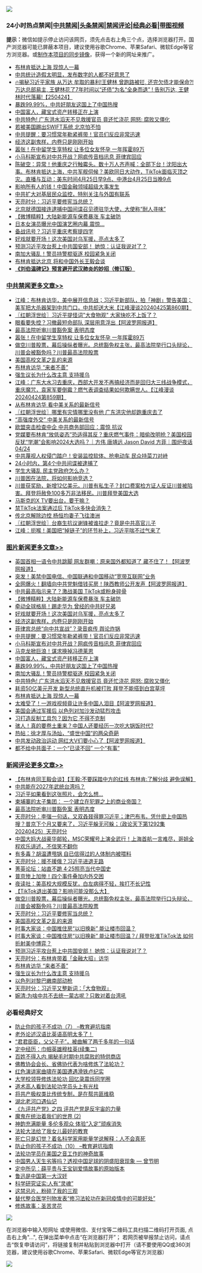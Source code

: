 ![](https://raw.githubusercontent.com/jsvpn/jsproxy/dev/64photo/fqnews-qr.jpg)

<div id="tt">
<h3>24小时热点禁闻|<a href="#%E4%B8%AD%E5%85%B1%E7%A6%81%E9%97%BB%E6%9B%B4%E5%A4%9A%E6%96%87%E7%AB%A0">中共禁闻</a>|<a href="#%E5%9B%BE%E7%89%87%E6%96%B0%E9%97%BB%E6%9B%B4%E5%A4%9A%E6%96%87%E7%AB%A0">头条禁闻</a>|<a href="#%E6%96%B0%E9%97%BB%E8%AF%84%E8%AE%BA%E6%9B%B4%E5%A4%9A%E6%96%87%E7%AB%A0">禁闻评论|<a href="#%E5%BF%85%E7%9C%8B%E7%BB%8F%E5%85%B8%E5%A5%BD%E6%96%87">经典必看</a>|<a href="https://9290254.xyz/3" target="_blank">带图视频</a></h3>
<div><b>提示：</b>微信如提示停止访问该网页，须先点击右上角三个点，选择浏览器打开。国产浏览器可能已屏蔽本项目，建议使用谷歌Chrome、苹果Safari、微软Edge等官方浏览器。或<a href="%E5%88%B6%E4%BD%9Cgit%E7%A6%81%E9%97%BB%E9%95%9C%E5%83%8F.md">制作本项目的同步镜像</a>，获得一个新的网址来推广。</div>
<ul>

<li><a href="/topimagenews/20240425/2029145.md">布林肯抵达上海 现惊人一幕</a></li>
<li><a href="/ccpdope/20240425/2029119.md">中共统计造假太明显，发布数字的人都不好意思了</a></li>
<li><a href="/sohnews/20240425/2029151.md">🔥揭秘习近平家族 从万达 牟取的暴利!王健林 曾跑路被拦, 还完欠债才能保命?! 万达总部易主, 王健林花了7年时间以“还债”为名“全身而退” ! 告别万达, 王健林时代落幕!【250424】</a></li>
<li><a href="/topimagenews/20240425/2029225.md">暴跌99.99%，中共好朋友这国上了中国热搜</a></li>
<li><a href="/topimagenews/20240426/2029272.md">中国富人，藏宝式资产转移正在上演</a></li>
<li><a href="/topimagenews/20240425/2029158.md">中共特色! 广东洪水滔天不见救援官员 竟还忙浇花 网怒: 腐败又僵化</a></li>
<li><a href="/ssgc/20240425/2029184.md">若被美国踢出SWIFT系统 北京怕不怕</a></li>
<li><a href="/topimagenews/20240426/2029298.md">中共提醒：要习惯常年勒紧裤带！官员们反应非常迅速</a></li>
<li><a href="/topimagenews/20240426/2029329.md">经济这副鬼样，内卷只是刚刚开始</a></li>
<li><a href="/cbnews/20240426/2029273.md">嚣张！在中留学生享特权 让多位女友怀孕 一年挥霍89万</a></li>
<li><a href="/topimagenews/20240426/2029282.md">小马科斯宣布对中共开战？网疯传音档讯息 菲律宾回应</a></li>
<li><a href="/sohnews/20240425/2029150.md">陈破空：异常！他重庆之行触霉头。数十万人齐声喊：全部下台！沈阳出大事。布林肯抵达上海，中共军舰伺候？美欧同日大动作，TikTok面临灭顶之灾。直播与互动：美东时间4月25日早9点、中港台4月25日当晚9点</a></li>
<li><a href="/finance/20240426/2029350.md">影响所有人的钱！中国金融领域超级大事发生</a></li>
<li><a href="/ccpdope/20240425/2029135.md">中共扩大对基层民众监控，特别关注与外国有联系</a></li>
<li><a href="/comments/20240426/2029259.md">天亮时分：习近平要修宪当总统？</a></li>
<li><a href="/headline/20240426/2029230.md">北京就德国接连逮捕中国间谍召见德驻华大使，大使称“耐人寻味”</a></li>
<li><a href="/topimagenews/20240426/2029362.md">【微博精粹】大陆新能源车保费暴涨 车主破防</a></li>
<li><a href="/yule/20240426/2029355.md">日本女演员曝光中国演艺圈内幕 震惊…</a></li>
<li><a href="/cnnews/20240426/2029274.md">备战讯号？习近平重庆考察提四字</a></li>
<li><a href="/topimagenews/20240426/2029330.md">好戏就要开场！这次美国对乌军援，亮点太多了</a></li>
<li><a href="/comments/20240425/2029182.md">预测习近平攻台惹上中共国安部！ 她惊：认证我说对了？</a></li>
<li><a href="/topimagenews/20240425/2029180.md">南加大骚乱！警员持警棍驱逐 校园紧急关闭</a></li>
<li><a href="/headline/20240425/2029125.md">布林肯抵达北京 将和中国外长王毅会谈</a></li>
<li><b><a href="/comments/20200207/1272816.md" target="_blank">《刘伯温碑记》预言避开武汉肺炎的妙招（修订版）</a></b></li>
</ul>
</div>

<div class="catlist">
<h3><a href="/cbnews/" target="_blank">中共禁闻</a><span><a href="/cbnews/" target="_blank" rel="nofollow">更多文章>></a></span></h3>
<ul>
<li><a href="/cbnews/20240426/2029407.md" target="_blank">江峰：布林肯访华，美中展开信息战；习近平新部队，拍「神剧」警告美国；美军把大杀器架到中共门口，中共却送大米【江峰漫谈20240425第860期】</a></li>
<li><a href="/cbnews/20240426/2029387.md" target="_blank">〖红朝浮世绘〗习近平提怪词&quot;大食物观&quot; 大家快吃不上饭了？</a></li>
<li><a href="/cbnews/20240426/2029384.md" target="_blank">眼看要失控？习撤最短命部队 深层用意浮出【阿波罗网报道】</a></li>
<li><a href="/comments/20240426/2029348.md" target="_blank">最高法院听审川普豁免案 表明态度</a></li>
<li><a href="/cbnews/20240426/2029273.md" target="_blank">嚣张！在中留学生享特权 让多位女友怀孕 一年挥霍89万</a></li>
<li><a href="/comments/20240426/2029268.md" target="_blank">做空川普股票，幕后操纵者曝光。总统豁免权主张，最高法院举行口头辩论，川普会被豁免吗？川普最高法院股票</a></li>
<li><a href="/comments/20240426/2029249.md" target="_blank">美国高校文革之乱的来源</a></li>
<li><a href="/comments/20240425/2029160.md" target="_blank">布林肯访华 “来者不善”</a></li>
<li><a href="/comments/20240425/2029139.md" target="_blank">强生议长为什么改主意 支持援乌</a></li>
<li><a href="/cbnews/20240425/2029074.md" target="_blank">江峰：广东大水习去重庆，西部大开发不再搞经济而是回归大三线战争模式，重庆魔咒，袁家军要倒霉？燃气表调查结果如何欺瞒世人。【江峰漫谈20240424第859期】</a></li>
<li><a href="/cbnews/20240425/2029059.md" target="_blank">从布林肯访华 看中美关系的最新信号</a></li>
<li><a href="/cbnews/20240425/2029023.md" target="_blank">〖红朝浮世绘〗哪里有灾情哪里没有他 广东洪灾他却跑重庆去了</a></li>
<li><a href="/cbnews/20240425/2028947.md" target="_blank">“高强度外交” 中美关系的最新信号</a></li>
<li><a href="/cbnews/20240425/2028929.md" target="_blank">欧盟突击检查中企 中共商务部回应：震惊 抗议</a></li>
<li><a href="/comments/20240425/2028923.md" target="_blank">党媒要布林肯“放低姿态”恐适得其反？重庆燃气事件：暗偷改明抢？美国校园反犹“学潮”会影响2024大选吗？｜方伟 唐靖远 Jason David 方菲｜围炉夜话 04/24</a></li>
<li><a href="/cbnews/20240425/2028912.md" target="_blank">中共蔑视人权侵门踏户！安装监控软体、抢电动车 民众持菜刀对峙</a></li>
<li><a href="/cbnews/20240425/2028894.md" target="_blank">24小时内，第4个中共间谍被逮捕了</a></li>
<li><a href="/comments/20240425/2028885.md" target="_blank">学生大骚乱 民主党政府怎么办？</a></li>
<li><a href="/comments/20240425/2028872.md" target="_blank">川普困在法院，将如何影响竞选？</a></li>
<li><a href="/comments/20240424/2028818.md" target="_blank">川普获奖励，新增12亿美元。川普有私生子？封口费案检方证人反证川普被陷害。拜登将赦免100多万非法移民。川普拜登美国大选</a></li>
<li><a href="/comments/20240424/2028798.md" target="_blank">马斯克的X TV要出台，要干嘛？</a></li>
<li><a href="/comments/20240424/2028765.md" target="_blank">禁TikTok法案通过后 TikTok多快会消失？</a></li>
<li><a href="/cbnews/20240424/2028646.md" target="_blank">传北京解除边控 杨恒均妻子飞往澳洲</a></li>
<li><a href="/cbnews/20240424/2028643.md" target="_blank">〖红朝浮世绘〗台裔生抗议谢锋被谁拉走？竟是中共高官儿子</a></li>
<li><a href="/cbnews/20240424/2028627.md" target="_blank">江峰：扼喉！美国把“掉链子”的环节补上，习近平喘不过气来了</a></li>

</ul>
</div>
<div class="catlist">
<h3><a href="/topimagenews/" target="_blank">图片新闻</a><span><a href="/topimagenews/" target="_blank" rel="nofollow">更多文章>></a></span></h3>
<ul>
<li><a href="/topimagenews/20240426/2029432.md" target="_blank">英国首相一语令中共跳脚 网友群嘲：原来国外都知道了 藏不住了！【阿波罗网报道】</a></li>
<li><a href="/topimagenews/20240426/2029401.md" target="_blank">突发！美禁中国电信、中国联通和中国移动“宽带互联网”业务</a></li>
<li><a href="/topimagenews/20240426/2029388.md" target="_blank">全网爆火！翻墙向中共党魁借钱买房！陕西教师公开发声【阿波罗网报道】</a></li>
<li><a href="/topimagenews/20240426/2029375.md" target="_blank">中共最高指示来了？激战美国 TikTok或粉身碎骨</a></li>
<li><a href="/topimagenews/20240426/2029362.md" target="_blank">【微博精粹】大陆新能源车保费暴涨 车主破防</a></li>
<li><a href="/topimagenews/20240426/2029349.md" target="_blank">牵动全球格局！踢走华为 曾经的中共好兄弟</a></li>
<li><a href="/topimagenews/20240426/2029330.md" target="_blank">好戏就要开场！这次美国对乌军援，亮点太多了</a></li>
<li><a href="/topimagenews/20240426/2029329.md" target="_blank">经济这副鬼样，内卷只是刚刚开始</a></li>
<li><a href="/topimagenews/20240426/2029315.md" target="_blank">菲律宾总统“向中共宣战”？录音疯传 舆论炸锅</a></li>
<li><a href="/topimagenews/20240426/2029298.md" target="_blank">中共提醒：要习惯常年勒紧裤带！官员们反应非常迅速</a></li>
<li><a href="/topimagenews/20240426/2029282.md" target="_blank">小马科斯宣布对中共开战？网疯传音档讯息 菲律宾回应</a></li>
<li><a href="/topimagenews/20240426/2029281.md" target="_blank">马克龙掀巨浪！谋求换掉冯德莱恩</a></li>
<li><a href="/topimagenews/20240426/2029272.md" target="_blank">中国富人，藏宝式资产转移正在上演</a></li>
<li><a href="/topimagenews/20240425/2029225.md" target="_blank">暴跌99.99%，中共好朋友这国上了中国热搜</a></li>
<li><a href="/topimagenews/20240425/2029180.md" target="_blank">南加大骚乱！警员持警棍驱逐 校园紧急关闭</a></li>
<li><a href="/topimagenews/20240425/2029158.md" target="_blank">中共特色! 广东洪水滔天不见救援官员 竟还忙浇花 网怒: 腐败又僵化</a></li>
<li><a href="/topimagenews/20240425/2029157.md" target="_blank">耗资50亿美元开发 新型总统直升机被打败 拜登不能搭到白宫草坪</a></li>
<li><a href="/topimagenews/20240425/2029145.md" target="_blank">布林肯抵达上海 现惊人一幕</a></li>
<li><a href="/topimagenews/20240425/2028994.md" target="_blank">太难受了！一游戏视频竟让许多中国人泪目【阿波罗网报道】</a></li>
<li><a href="/topimagenews/20240425/2028957.md" target="_blank">美国会通过军援后 以色列对加沙发动猛烈攻击</a></li>
<li><a href="/topimagenews/20240425/2028956.md" target="_blank">习打造反制工具包？因为它 不得不克制</a></li>
<li><a href="/topimagenews/20240425/2028946.md" target="_blank">骇人！真的要卷土重来？中国人还要经历一次吃大锅饭时代?</a></li>
<li><a href="/topimagenews/20240425/2028928.md" target="_blank">热帖：徐才厚与汤灿，“盛世中国”的两朵奇葩</a></li>
<li><a href="/topimagenews/20240425/2028927.md" target="_blank">中共发动政治运动 网红大V们要小心了【阿波罗网报道】</a></li>
<li><a href="/topimagenews/20240425/2028925.md" target="_blank">都不给中共面子：一个“已读不回” 一个“有事”</a></li>

</ul>
</div>
<div class="catlist">
<h3><a href="/comments/" target="_blank">新闻评论</a><span><a href="/comments/" target="_blank" rel="nofollow">更多文章>></a></span></h3>
<ul>
<li><a href="/comments/20240426/2029443.md" target="_blank">【布林肯同王毅会谈】【王毅:不要踩踏中方的红线 布林肯:了解分歧 避免误解】</a></li>
<li><a href="/comments/20240426/2029412.md" target="_blank">中共能在2027年武统台湾吗？</a></li>
<li><a href="/comments/20240426/2029411.md" target="_blank">习近平如果看到这张照片，会怎么想…</a></li>
<li><a href="/comments/20240426/2029368.md" target="_blank">柬埔寨的太子集团： 一个建立在犯罪之上的商业帝国？</a></li>
<li><a href="/comments/20240426/2029348.md" target="_blank">最高法院听审川普豁免案 表明态度</a></li>
<li><a href="/comments/20240426/2029346.md" target="_blank">天亮时分：李强一句话，又双叒叕得罪习近平；津巴布韦，凭什麽上中国热搜？普京下个月又要来了，习近平躲无可躲；（政论天下第1292集 20240425）天亮时分</a></li>
<li><a href="/comments/20240426/2029345.md" target="_blank">中国大妈大战豪华邮轮，MSC荣耀号上演全武行！上海首航一言难尽，哥姐全程欢乐讲述，不信笑不翻你</a></li>
<li><a href="/comments/20240426/2029332.md" target="_blank">有多毒？胡温遭甩锅 自已信得过的人体制内被喂料</a></li>
<li><a href="/comments/20240426/2029328.md" target="_blank">天亮时分：援不援俄？习近平进退无路</a></li>
<li><a href="/comments/20240426/2029290.md" target="_blank">菁英论坛：站直不跪 4·25照亮当代中国史</a></li>
<li><a href="/comments/20240426/2029285.md" target="_blank">普京惨上加惨！四个事件叠加内外交困</a></li>
<li><a href="/comments/20240426/2029284.md" target="_blank">夜读社：美高校大规模反犹，白左病得不轻，挨打不长记性</a></li>
<li><a href="/comments/20240426/2029279.md" target="_blank">【TikTok退出美国？影响可能没那么大】</a></li>
<li><a href="/comments/20240426/2029268.md" target="_blank">做空川普股票，幕后操纵者曝光。总统豁免权主张，最高法院举行口头辩论，川普会被豁免吗？川普最高法院股票</a></li>
<li><a href="/comments/20240426/2029259.md" target="_blank">天亮时分：习近平要修宪当总统？</a></li>
<li><a href="/comments/20240426/2029249.md" target="_blank">美国高校文革之乱的来源</a></li>
<li><a href="/comments/20240425/2029221.md" target="_blank">时事大家谈：中国推住房“以旧换新” 能让楼市回温？</a></li>
<li><a href="/comments/20240425/2029204.md" target="_blank">时事大家谈：中国推住房“以旧换新” 能让楼市回温？/ 拜登批准TikTok法 如何折射美中博弈？</a></li>
<li><a href="/comments/20240425/2029182.md" target="_blank">预测习近平攻台惹上中共国安部！ 她惊：认证我说对了？</a></li>
<li><a href="/comments/20240425/2029179.md" target="_blank">天亮时分：布林肯带着「金融大招」访华</a></li>
<li><a href="/comments/20240425/2029160.md" target="_blank">布林肯访华 “来者不善”</a></li>
<li><a href="/comments/20240425/2029139.md" target="_blank">强生议长为什么改主意 支持援乌</a></li>
<li><a href="/comments/20240425/2029131.md" target="_blank">以色列对黎巴嫩南部动枪</a></li>
<li><a href="/comments/20240425/2029122.md" target="_blank">天亮时分：习近平又整新词：「大食物观」</a></li>
<li><a href="/comments/20240425/2029038.md" target="_blank">婉清:为啥中共不去统一蒙古呢？只敢对着台湾吼</a></li>

</ul>
</div>

<div class="catlist">
<h3>必看经典好文</h3>
<ul>
<li><a href="/comments/20230922/1901294.md" target="_blank">防止你的孩子不成功（7） &#8211;教育避坑指南</a></li>
<li><a href="/cbnews/20230826/1925513.md" target="_blank">老外论述汉语比英语高明太多了！</a></li>
<li><a href="/comments/20220728/1764149.md" target="_blank">“君君臣臣，父父子子”，被曲解了两千多年的一句话</a></li>
<li><a href="/tculture/20161102/608445.md" target="_blank">定中经历：巾帼英雄穆桂英(续集二)</a></li>
<li><a href="/lifebaike/20200711/1358994.md" target="_blank">百姓不得入内 揭秘毛时期中共腐败的特供商店</a></li>
<li><a href="/sohnews/20150109/351438.md" target="_blank">佛教协会会长、省佛协代表为啥修炼了法轮功？</a></li>
<li><a href="/lishi/20140517/664349.md" target="_blank">红色演讲家曲啸在美国遭遇滑铁卢纪实</a></li>
<li><a href="/cbnews/20210517/1548104.md" target="_blank">大学校领导修炼法轮功 回忆录震烁同学圈</a></li>
<li><a href="/comments/20200227/1284657.md" target="_blank">道术高人看到法轮功学员头上有光柱</a></li>
<li><a href="/comments/20231214/1974138.md" target="_blank">将共产极权类比传统专制，是在帮共匪维稳</a></li>
<li><a href="/comments/20240116/1984226.md" target="_blank">湖北老河口遇仙记</a></li>
<li><a href="/bookonline/20131116/201053.md" target="_blank">《九评共产党》之四 评共产党是反宇宙的力量</a></li>
<li><a href="/topimagenews/20180520/944940.md" target="_blank">魔鬼在统治着我们的世界 (2)</a></li>
<li><a href="/comments/20220408/1716562.md" target="_blank">神韵充满能量 多伦多观众 体验“入定”顽疾消失</a></li>
<li><a href="/cbnews/20200516/1329218.md" target="_blank">法轮大法给了我女儿最好的教育</a></li>
<li><a href="/comments/20200704/1355375.md" target="_blank">死亡只是幻觉？着名科学家用能量学说解释：人不会真死</a></li>
<li><a href="/comments/20230925/1899103.md" target="_blank">防止你的孩子不成功（10） &#8211;教育避坑指南</a></li>
<li><a href="/comments/20200511/1326751.md" target="_blank">法轮功学员在美国之音工作的神奇故事</a></li>
<li><a href="/comments/20220208/1689146.md" target="_blank">中国男人天生劣等吗？透视中国足球的阴盛阳衰现象 — 曾节明</a></li>
<li><a href="/comments/20200616/1345658.md" target="_blank">定中所见：薛平贵与王宝钏爱情故事的原始版本</a></li>
<li><a href="/cnnews/20210213/1486568.md" target="_blank">鲁迅是中国第一大汉奸</a></li>
<li><a href="/cnnews/20220202/1686894.md" target="_blank">科学研究证实:人有“灵魂”</a></li>
<li><a href="/yule/20210123/1473216.md" target="_blank">这禁忌片，粉碎了我的三观</a></li>
<li><a href="/comments/20210720/1518906.md" target="_blank">替代整合医学刊物发表“修习法轮功在新冠疫情中的可能好处”</a></li>
<li><a href="/comments/20220522/1736049.md" target="_blank">修炼故事：圣苦灵花</a></li>

</ul>
</div>

![](https://raw.githubusercontent.com/jsvpn/jsproxy/dev/64photo/fqnews-qr.jpg)

在浏览器中输入短网址 或使用微信、支付宝等二维码工具扫描二维码打开页面, 点击右上角"...", 在弹出菜单中点击“在浏览器打开”； 若网页被举报禁止访问，请点击“恢复申请访问”，将链接复制并粘贴到浏览器中打开（请不要使用QQ或360浏览器，建议使用谷歌Chrome、苹果Safari、微软Edge等官方浏览器）

![](https://raw.githubusercontent.com/jsvpn/jsproxy/dev/64photo/wx.jpg)